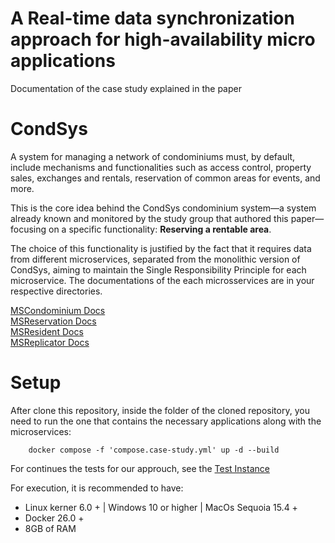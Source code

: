 # A Real-time data synchronization approach for high-availability micro applications
Documentation of the case study explained in the paper</br>

# CondSys

A system for managing a network of condominiums must, by default, include mechanisms and functionalities such as access control, property sales, exchanges and rentals, reservation of common areas for events, and more.

This is the core idea behind the CondSys condominium system—a system already known and monitored by the study group that authored this paper—focusing on a specific functionality: <b>Reserving a rentable area</b>.

The choice of this functionality is justified by the fact that it requires data from different microservices, separated from the monolithic version of CondSys, aiming to maintain the Single Responsibility Principle for each microservice. The documentations of the each microsservices are in your respective directories.</br>

[MSCondominium Docs](MSCondominium/README.md)</br>
[MSReservation Docs](MSReservation/README.md)</br>
[MSResident Docs](MSResident/README.md)</br>
[MSReplicator Docs](MSReplicator/README.md)

# Setup

After clone this repository, inside the folder of the cloned repository, you need to run the one that contains the necessary applications along with the microservices:

        docker compose -f 'compose.case-study.yml' up -d --build

For continues the tests for our approuch, see the [Test Instance](docs/example.md)

For execution, it is recommended to have:
- Linux kerner 6.0 + | Windows 10 or higher | MacOs Sequoia 15.4 +
- Docker 26.0 + 
- 8GB of RAM